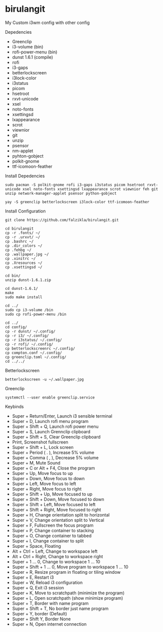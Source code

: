 # birulangit
My Custom i3wm config with other config

Depedencies
- Greenclip
- i3-volume (bin)
- rofi-power-menu (bin)
- dunst 1.6.1 (compile)
- rofi
- i3-gaps
- betterlockscreen
- i3lock-color
- i3status
- picom
- hsetroot
- rxvt-unicode
- xsel
- noto-fonts
- xsettingsd
- lxappearance
- scrot
- viewnior
- git
- unzip
- psensor
- nm-applet
- pyhton-gobject
- polkit-gnome
- ttf-icomoon-feather

Install Depedencies
```
sudo pacman -S polkit-gnome rofi i3-gaps i3status picom hsetroot rxvt-unicode xsel noto-fonts xsettingsd lxappearance scrot viewnior feh git unzip network-manager-applet psensor python-gobject
```
```
yay -S greenclip betterlockscreen i3lock-color ttf-icomoon-feather
```

Install Configuration
```
git clone https://github.com/falzikla/birulangit.git

cd birulangit
cp -r .fonts/ ~/
cp -r .urxvt/ ~/
cp .bashrc ~/
cp .dir_colors ~/
cp .fehbg ~/
cp .wallpaper.jpg ~/
cp .xinitrc ~/
cp .Xresources ~/
cp .xsettingsd ~/

cd bin/
unzip dunst-1.6.1.zip

cd dunst-1.6.1/
make
sudo make install

cd ../
sudo cp i3-volume /bin
sudo cp rofi-power-menu /bin

cd ../
cd config/
cp -r dunst/ ~/.config/
cp -r i3/ ~/.config/
cp -r i3status/ ~/.config/
cp -r rofi/ ~/.config/
cp betterlockscreenrc ~/.config/
cp compton.conf ~/.config/
cp greenclip.toml ~/.config/
cd ../../
```

Betterlockscreen
```
betterlockscreen -u ~/.wallpaper.jpg
```

Greenclip
```
systemctl --user enable greenclip.service
```

Keybinds
- Super + Return/Enter, Launch i3 sensible terminal
- Super + D, Launch rofi menu program
- Super + Shift + Q, Launch rofi power menu
- Super + S, Launch Grennclip clipboard
- Super + Shift + S, Clear Greenclip clipboard
- Print, Screenshot fullscreen
- Super + Shift + L, Lock screen
- Super + Period ( . ), Increase 5% volume
- Super + Comma ( , ), Decrease 5% volume
- Super + M, Mute Sound
- Super + C or Alt + F4, Close the program
- Super + Up, Move focus to up
- Super + Down, Move focus to down
- Super + Left, Move focus to left
- Super + Right, Move focus to right
- Super + Shift + Up, Move focused to up
- Super + Shift + Down, Move focused to down
- Super + Shift + Left, Move focused to left
- Super + Shift + Right, Move focused to right
- Super + H, Change orientation split to horizontal
- Super + V, Change orientation split to Vertical
- Super + F, Fullscreen the focus program
- Super + P, Change container to stacking
- Super + O, Change container to tabbed
- Super + I, Change container to split
- Super + Space, Floating
- Alt + Ctrl + Left, Change to workspace left
- Alt + Ctrl + Right, Change to workspace right
- Super + 1 ... 0, Change to workspace 1 ... 10
- Super + Shift + 1 ... 0, Move program to workspace 1 ... 10
- Super + R, Resize program in floating or tiling window
- Super + E, Restart i3
- Super + W, Reload i3 configuration
- Super + Q, Exit i3 session
- Super + K, Move to scratchpath (minimize the program)
- Super + L, Open scratchpath (show minimize program)
- Super + T, Border with name program
- Super + Shift + T, No border just name program
- Super + Y, border (Default)
- Super + Shift Y, Border None
- Super + N, Open internet connection
